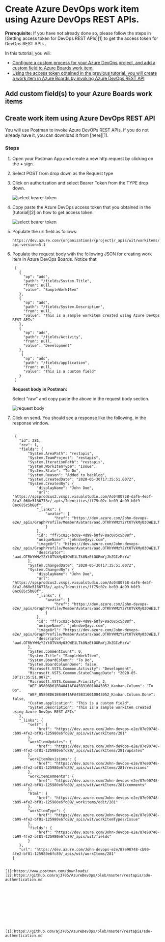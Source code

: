 # Create Azure DevOps work item using Azure DevOps REST APIs.  

**Prerequisite:** If you have not already done so, please follow the steps in [Getting access token for DevOps REST APIs][1] to get the access token for DevOps REST APIs . 

In this tutorial, you will:
- [Configure a custom process for your Azure DevOps project, and add a custom field to Azure Boards work item.](#u1)
- [Using the access token obtained in the previous tutorial, you will create a work item in Azure Boards by invoking Azure DevOps REST API](#u2)


## <a name="u1"> Add custom field(s) to your Azure Boards work items  
  
## <a name="u2"> Create work item using Azure DevOps REST API
  
  You will use Postman to invoke Azure DevOPs REST APIs. If you do not already have it, you can download it from [here][1].
  
  ### Steps  
  
  1. Open your Postman App and create a new http request by clicking on the **+** sign. 
  2. Select POST from drop down as the Request type
  3. Click on authorization and select Bearer Token from the TYPE drop down.  
     
     ![select bearer token](./images/select-bearer-token.png)  
  4. Copy paste the Azure DevOps access token that you obtained in the [tutorial][2] on how to get access token.  
      
     ![select bearer token](./images/bearer-token-entry.PNG)  
     
  5. Populate the url field as follows:
     
     ```
     https://dev.azure.com/{organization}/{project}/_apis/wit/workitems/$issue?api-version=5.1
     
     ```
  6. Populate the request body with the following JSON for creating work item in Azure DevOps Boards. Notice that 
  
     ```
      [
        {
          "op": "add",
          "path": "/fields/System.Title",
          "from": null,
          "value": "SampleWorkItem"
        },
        {
          "op": "add",
          "path": "/fields/System.Description",
          "from": null,
          "value": "This is a sample workitem created using Azure DevOps REST APIs"
        },
        {
          "op": "add",
          "path": "/fields/Activity",
          "from": null,
          "value": "Development"
        },
         {
          "op": "add",
          "path": "/fields/application",
          "from": null,
          "value": "This is a custom field"
        }
      ]
     ```
     **Request body in Postman:**
     
     Select "raw" and copy paste the above in the request body section.
     
      ![request body](./images/req-body.png)  
      
  7. Click on send. You should see a response like the following, in the response window.
    
     ```
     
      {
        "id": 281,
        "rev": 1,
        "fields": {
            "System.AreaPath": "restapis",
            "System.TeamProject": "restapis",
            "System.IterationPath": "restapis",
            "System.WorkItemType": "Issue",
            "System.State": "To Do",
            "System.Reason": "Added to backlog",
            "System.CreatedDate": "2020-05-30T17:35:51.007Z",
            "System.CreatedBy": {
                "displayName": "John Doe",
                "url": "https://spsprodcus2.vssps.visualstudio.com/Ac0480758-daf6-4e5f-8fa2-068e5186778c/_apis/Identities/ff75c02c-bc09-4d99-b0f9-8ac685c5b88f",
                "_links": {
                    "avatar": {
                        "href": "https://dev.azure.com/John-devops-e2e/_apis/GraphProfile/MemberAvatars/aad.OTRhYWMzY2YtOTVkMy03OWE1LTk0NzEtOGRmYjJhZGIzMzYw"
                    }
                },
                "id": "ff75c02c-bc09-4d99-b0f9-8ac685c5b88f",
                "uniqueName": "johndoe@xyz.com",
                "imageUrl": "https://dev.azure.com/John-devops-e2e/_apis/GraphProfile/MemberAvatars/aad.OTRhYWMzY2YtOTVkMy03OWE1LTk0NzEtOGRmYjJhZGIzMzYw",
                "descriptor": "aad.OTRhYWMzY2YtOTVkMy03OWE1LTk0NzEtOGRmYjJhZGIzMzYw"
            },
            "System.ChangedDate": "2020-05-30T17:35:51.007Z",
            "System.ChangedBy": {
                "displayName": "John Doe",
                "url": "https://spsprodcus2.vssps.visualstudio.com/Ac0480758-daf6-4e5f-8fa2-068e5186778c/_apis/Identities/ff75c02c-bc09-4d99-b0f9-8ac685c5b88f",
                "_links": {
                    "avatar": {
                        "href": "https://dev.azure.com/John-devops-e2e/_apis/GraphProfile/MemberAvatars/aad.OTRhYWMzY2YtOTVkMy03OWE1LTk0NzEtOGRmYjJhZGIzMzYw"
                    }
                },
                "id": "ff75c02c-bc09-4d99-b0f9-8ac685c5b88f",
                "uniqueName": "johndoe@xyz.com",
                "imageUrl": "https://dev.azure.com/John-devops-e2e/_apis/GraphProfile/MemberAvatars/aad.OTRhYWMzY2YtOTVkMy03OWE1LTk0NzEtOGRmYjJhZGIzMzYw",
                "descriptor": "aad.OTRhYWMzY2YtOTVkMy03OWE1LTk0NzEtOGRmYjJhZGIzMzYw"
            },
            "System.CommentCount": 0,
            "System.Title": "SampleWorkItem",
            "System.BoardColumn": "To Do",
            "System.BoardColumnDone": false,
            "Microsoft.VSTS.Common.Activity": "Development",
            "Microsoft.VSTS.Common.StateChangeDate": "2020-05-30T17:35:51.007Z",
            "Microsoft.VSTS.Common.Priority": 2,
            "WEF_85808D61BB4841AFA45B316010843052_Kanban.Column": "To Do",
            "WEF_85808D61BB4841AFA45B316010843052_Kanban.Column.Done": false,
            "Custom.application": "This is a custom field",
            "System.Description": "This is a sample workitem created using Azure DevOps REST APIs"
        },
        "_links": {
            "self": {
                "href": "https://dev.azure.com/John-devops-e2e/87e90748-cb99-4fe2-bf81-125980e6fc89/_apis/wit/workItems/281"
            },
            "workItemUpdates": {
                "href": "https://dev.azure.com/John-devops-e2e/87e90748-cb99-4fe2-bf81-125980e6fc89/_apis/wit/workItems/281/updates"
            },
            "workItemRevisions": {
                "href": "https://dev.azure.com/John-devops-e2e/87e90748-cb99-4fe2-bf81-125980e6fc89/_apis/wit/workItems/281/revisions"
            },
            "workItemComments": {
                "href": "https://dev.azure.com/John-devops-e2e/87e90748-cb99-4fe2-bf81-125980e6fc89/_apis/wit/workItems/281/comments"
            },
            "html": {
                "href": "https://dev.azure.com/John-devops-e2e/87e90748-cb99-4fe2-bf81-125980e6fc89/_workitems/edit/281"
            },
            "workItemType": {
                "href": "https://dev.azure.com/John-devops-e2e/87e90748-cb99-4fe2-bf81-125980e6fc89/_apis/wit/workItemTypes/Issue"
            },
            "fields": {
                "href": "https://dev.azure.com/John-devops-e2e/87e90748-cb99-4fe2-bf81-125980e6fc89/_apis/wit/fields"
            }
        },
        "url": "https://dev.azure.com/John-devops-e2e/87e90748-cb99-4fe2-bf81-125980e6fc89/_apis/wit/workItems/281"
     }
         
   ```
[1]:https://www.postman.com/downloads/
[2]:https://github.com/aj3705/AzureDevOps/blob/master/restapis/ado-authentication.md











[1]:https://github.com/aj3705/AzureDevOps/blob/master/restapis/ado-authentication.md
